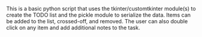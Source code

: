 This is a basic python script that uses the tkinter/customtkinter module(s) to create the TODO list and the pickle module to serialize the data. Items can be added to the list, crossed-off, and removed. The user can also double click on any item and add additional notes to the task.
